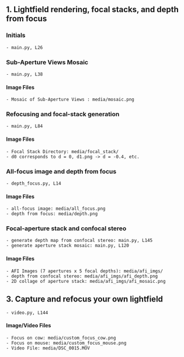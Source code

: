 ## 1. Lightfield rendering, focal stacks, and depth from focus

### Initials

    - main.py, L26

### Sub-Aperture Views Mosaic

    - main.py, L38

#### Image Files

    - Mosaic of Sub-Aperture Views : media/mosaic.png

### Refocusing and focal-stack generation

    - main.py, L84

#### Image Files

    - Focal Stack Directory: media/focal_stack/
    - d0 corresponds to d = 0, d1.png -> d = -0.4, etc.

### All-focus image and depth from focus

    - depth_focus.py, L14

#### Image Files

    - all-focus image: media/all_focus.png
    - depth from focus: media/depth.png


### Focal-aperture stack and confocal stereo

    - generate depth map from confocal stereo: main.py, L145
    - generate aperture stack mosaic: main.py, L120

#### Image Files

    - AFI Images (7 apertures x 5 focal depths): media/afi_imgs/
    - depth from confocal stereo: media/afi_imgs/afi_depth.png
    - 2D collage of aperture stack: media/afi_imgs/afi_mosaic.png


## 3. Capture and refocus your own lightfield

    - video.py, L144

#### Image/Video Files

    - Focus on cow: media/custom_focus_cow.png
    - Focus on mouse: media/custom_focus_mouse.png
    - Video File: media/DSC_0015.MOV
